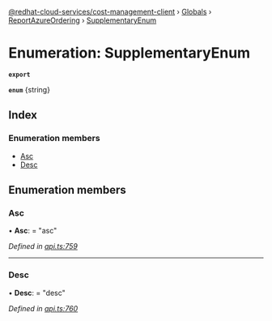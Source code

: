 [@redhat-cloud-services/cost-management-client](../README.md) › [Globals](../globals.md) › [ReportAzureOrdering](../modules/reportazureordering.md) › [SupplementaryEnum](reportazureordering.supplementaryenum.md)

# Enumeration: SupplementaryEnum

**`export`** 

**`enum`** {string}

## Index

### Enumeration members

* [Asc](reportazureordering.supplementaryenum.md#asc)
* [Desc](reportazureordering.supplementaryenum.md#desc)

## Enumeration members

###  Asc

• **Asc**: = "asc"

*Defined in [api.ts:759](https://github.com/RedHatInsights/javascript-clients/blob/master/packages/cost-management/api.ts#L759)*

___

###  Desc

• **Desc**: = "desc"

*Defined in [api.ts:760](https://github.com/RedHatInsights/javascript-clients/blob/master/packages/cost-management/api.ts#L760)*
